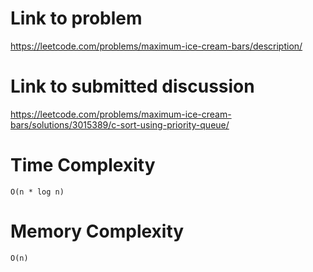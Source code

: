 # Link to problem
https://leetcode.com/problems/maximum-ice-cream-bars/description/

# Link to submitted discussion
https://leetcode.com/problems/maximum-ice-cream-bars/solutions/3015389/c-sort-using-priority-queue/

# Time Complexity
`O(n * log n)`

# Memory Complexity
`O(n)`
